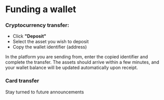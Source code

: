 # Funding a wallet

### Cryptocurrency transfer:
- Click **"Deposit"**
- Select the asset you wish to deposit
- Copy the wallet identifier (address)

In the platform you are sending from, enter the copied identifier and complete the transfer. The assets should arrive within a few minutes, and your wallet balance will be updated automatically upon receipt.

### Card transfer
Stay turned to future announcements

